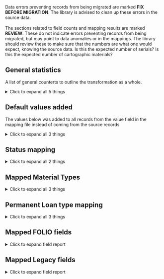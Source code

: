 <br/>Data errors preventing records from being migrated are marked **FIX BEFORE MIGRATION**. The library is advised to clean up these errors in the source data.<br/><br/> The sections related to field counts and mapping results are marked **REVIEW**. These do not indicate errors preventing records from being migrated, but may point to data anomalies or in the mappings. The library should review these to make sure that the numbers are what one would expect, knowing the source data. Is this the expected number of serials? Is this the expected number of cartographic materials?
   
## General statistics    
A list of general counterts to outline the transformation as a whole.    
<details><summary>Click to expand all 5 things</summary>     
   
Measure | Count   
--- | ---:   
Number of Legacy items in file_name='items_linked_to_mfhds.csv' suppressed=False | 3   
Number of files processed | 1   
Number of legacy items in total | 3   
Number of records written to disk | 3   
</details>   
   
## Default values added    
The values below was added to all records from the value field in the mapping file instead of coming from the source records    
<details><summary>Click to expand all 3 things</summary>     
   
Measure | Count   
--- | ---:   
5a15e0f8-2802-4cbf-a4de-8f0dedd3ed3a added to notes[0].itemNoteTypeId | 3   
False added to notes[0].staffOnly | 3   
</details>   
   
## Status mapping    
    
<details><summary>Click to expand all 2 things</summary>     
   
Measure | Count   
--- | ---:   
'' -> Available | 3   
</details>   
   
## Mapped Material Types    
    
<details><summary>Click to expand all 3 things</summary>     
   
Measure | Count   
--- | ---:   
33 -> sound recording | 1   
42 -> video recording | 2   
</details>   
   
## Permanent Loan type mapping    
    
<details><summary>Click to expand all 3 things</summary>     
   
Measure | Count   
--- | ---:   
33 -> catetest | 1   
42 -> MSU Hold Only | 2   
</details>   

## Mapped FOLIO fields
<details><summary>Click to expand field report</summary>     

FOLIO Field | Mapped | Unmapped  
--- | --- | ---:  
_version | 0 (0%) | 3  
accessionNumber | 0 (0%) | 3  
administrativeNotes | 0 (0%) | 3  
barcode | 3 (100%) | 0  
chronology | 3 (100%) | 0  
circulationNotes | 0 (0%) | 3  
copyNumber | 3 (100%) | 0  
descriptionOfPieces | 3 (100%) | 0  
discoverySuppress | 0 (0%) | 3  
effectiveCallNumberComponents | 0 (0%) | 3  
effectiveLocationId | 0 (0%) | 3  
effectiveShelvingOrder | 0 (0%) | 3  
electronicAccess | 0 (0%) | 3  
enumeration | 3 (100%) | 0  
holdingsRecord2 | 0 (0%) | 3  
holdingsRecordId | 3 (100%) | 0  
hrid | 3 (100%) | 0  
id | 3 (100%) | 0  
inTransitDestinationServicePointId | 0 (0%) | 3  
itemDamagedStatusDate | 0 (0%) | 3  
itemDamagedStatusId | 0 (0%) | 3  
itemIdentifier | 0 (0%) | 3  
itemLevelCallNumber | 1 (33%) | 2  
itemLevelCallNumberPrefix | 0 (0%) | 3  
itemLevelCallNumberSuffix | 0 (0%) | 3  
itemLevelCallNumberTypeId | 0 (0%) | 3  
lastCheckIn | 0 (0%) | 3  
materialType | 0 (0%) | 3  
materialTypeId | 3 (100%) | 0  
metadata.createdByUserId | 3 (100%) | 0  
metadata.createdDate | 3 (100%) | 0  
metadata.updatedByUserId | 3 (100%) | 0  
metadata.updatedDate | 3 (100%) | 0  
missingPieces | 0 (0%) | 3  
missingPiecesDate | 0 (0%) | 3  
notes.itemNoteTypeId | 3 (100%) | 0  
notes.note | 3 (100%) | 0  
numberOfMissingPieces | 0 (0%) | 3  
numberOfPieces | 3 (100%) | 0  
permanentLoanTypeId | 3 (100%) | 0  
permanentLocation | 0 (0%) | 3  
permanentLocationId | 0 (0%) | 3  
purchaseOrderLineIdentifier | 0 (0%) | 3  
statisticalCodeIds | 0 (0%) | 3  
status.date | 3 (100%) | 0  
status.name | 3 (100%) | 0  
tags | 0 (0%) | 3  
temporaryLoanTypeId | 0 (0%) | 3  
temporaryLocation | 0 (0%) | 3  
temporaryLocationId | 0 (0%) | 3  
volume | 0 (0%) | 3  
</details>   

## Mapped Legacy fields
<details><summary>Click to expand field report</summary>     

Legacy Field | Present | Mapped | Unmapped  
--- | --- | --- | ---:  
CHRON | 3 (100.0%) | 3 (100%) | 0  
COPY_NUMBER | 3 (100.0%) | 3 (100%) | 0  
ITEM_BARCODE | 3 (100.0%) | 3 (100%) | 0  
ITEM_ENUM | 3 (100.0%) | 3 (100%) | 0  
ITEM_ID | 6 (200.0%) | 6 (200%) | 0  
ITEM_LEVEL_CALL_NUMBER | 1 (33.3%) | 1 (33%) | 0  
ITEM_TYPE_ID | 6 (200.0%) | 6 (200%) | 0  
MFHD_ID | 6 (200.0%) | 6 (200%) | 0  
PIECES | 6 (200.0%) | 6 (200%) | 0  
YEAR | 3 (100.0%) | 3 (100%) | 0  
</details>   
